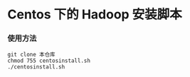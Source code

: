 # Centos 下的 Hadoop 安装脚本

### 使用方法

```shell
git clone 本仓库
chmod 755 centosinstall.sh
./centosinstall.sh
```

